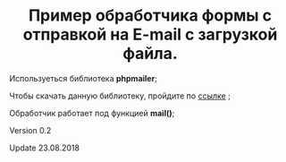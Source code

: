 <h1 style="text-align:center;">Пример обработчика формы с отправкой на E-mail с загрузкой файла.</h1>

Используеться библиотека <b>phpmailer</b>;

Чтобы скачать данную библиотеку, пройдите по <a href="https://sourceforge.net/projects/phpmailer/">ссылке</a> ;

Обработчик работает под функцией <b>mail()</b>;

Version 0.2

Update 23.08.2018
